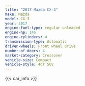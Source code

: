 ```yaml
---
title: "2017 Mazda CX-3"
make: Mazda
model: CX-3
year: 2017
engine-fuel-type: regular unleaded
engine-hp: 146
engine-cylinders: 4
transmission-type: Automatic
driven-wheels: Front wheel drive
number-of-doors: 4
market-category: Crossover
vehicle-size: Compact
vehicle-style: 4dr SUV
---
```


{{< car_info >}}
